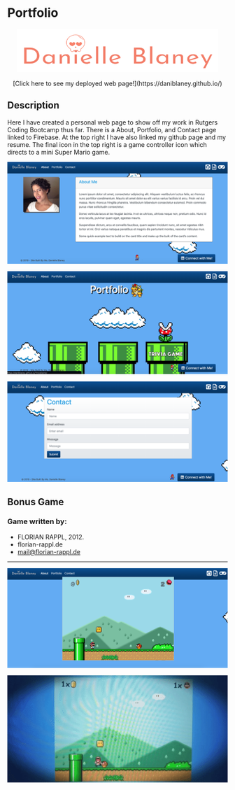 # Portfolio

<p align="center">
<img width="460" height="100" src="assets/images/darkskull.png">
</p>

<p align="center">
[Click here to see my deployed web page!](https://daniblaney.github.io/)
</p>

## Description

Here I have created a personal web page to show off my work in Rutgers Coding Bootcamp thus far. There is a About, Portfolio, and Contact page linked to Firebase. At the top right I have also linked my github page and my resume. The final icon in the top right is a game controller icon which directs to a mini Super Mario game.

![About](assets/images/about.png)

![Portfolio](assets/images/port.png)

![Contact](assets/images/contact.png)


## Bonus Game

### Game written by:

* FLORIAN RAPPL, 2012.
* florian-rappl.de
* mail@florian-rappl.de
* *****
![Game](assets/images/game.png)

![Game](assets/images/58818.gif)
